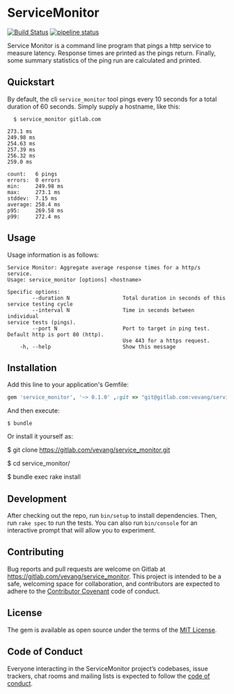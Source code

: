# ServiceMonitor
[![Build
Status](https://travis-ci.org/svevang/service_monitor.svg?branch=master)](https://travis-ci.org/svevang/service_monitor)
[![pipeline
status](https://gitlab.com/vevang/service_monitor/badges/master/pipeline.svg)](https://gitlab.com/vevang/service_monitor/commits/master)


Service Monitor is a command line program that pings a http service to
measure latency. Response times are printed as the pings return.
Finally, some summary statistics of the ping run are calculated and
printed.

## Quickstart

By default, the cli `service_monitor` tool pings every 10 seconds for a
total duration of 60 seconds. Simply supply a hostname, like this:

```
  $ service_monitor gitlab.com

273.1 ms
249.98 ms
254.63 ms
257.39 ms
256.32 ms
259.0 ms

count:   6 pings
errors:  0 errors
min:     249.98 ms
max:     273.1 ms
stddev:  7.15 ms
average: 258.4 ms
p95:     269.58 ms
p99:     272.4 ms
```

## Usage

Usage information is as follows:

```
Service Monitor: Aggregate average response times for a http/s service.
Usage: service_monitor [options] <hostname>

Specific options:
        --duration N                 Total duration in seconds of this
service testing cycle
        --interval N                 Time in seconds between individual
service tests (pings).
        --port N                     Port to target in ping test.
Default http is port 80 (http).
                                     Use 443 for a https request.
    -h, --help                       Show this message
```

## Installation

Add this line to your application's Gemfile:

```ruby
gem 'service_monitor', '~> 0.1.0' ,:git => "git@gitlab.com:vevang/service_monitor.git"
```

And then execute:

    $ bundle

Or install it yourself as:

  $ git clone https://gitlab.com/vevang/service_monitor.git

  $ cd service_monitor/

  $ bundle exec rake install


## Development

After checking out the repo, run `bin/setup` to install dependencies. Then, run `rake spec` to run the tests. You can also run `bin/console` for an interactive prompt that will allow you to experiment.

## Contributing

Bug reports and pull requests are welcome on Gitlab at https://gitlab.com/vevang/service_monitor. This project is intended to be a safe, welcoming space for collaboration, and contributors are expected to adhere to the [Contributor Covenant](http://contributor-covenant.org) code of conduct.

## License

The gem is available as open source under the terms of the [MIT License](https://opensource.org/licenses/MIT).

## Code of Conduct

Everyone interacting in the ServiceMonitor project’s codebases, issue trackers, chat rooms and mailing lists is expected to follow the [code of conduct](https://gitlab.com/vevang/service_monitor/blob/master/CODE_OF_CONDUCT.md).
